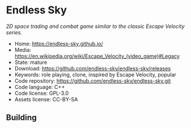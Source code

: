 # Endless Sky

_2D space trading and combat game similar to the classic Escape Velocity series._

- Home: https://endless-sky.github.io/
- Media: <https://en.wikipedia.org/wiki/Escape_Velocity_(video_game)#Legacy>
- State: mature
- Download: https://github.com/endless-sky/endless-sky/releases
- Keywords: role playing, clone, inspired by Escape Velocity, popular
- Code repository: https://github.com/endless-sky/endless-sky.git
- Code language: C++
- Code license: GPL-3.0
- Assets license: CC-BY-SA

## Building
